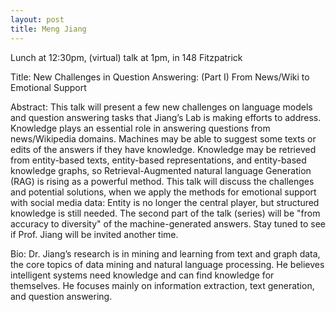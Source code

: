 ```yaml
---
layout: post
title: Meng Jiang
---
```


Lunch at 12:30pm, (virtual) talk at 1pm, in 148 Fitzpatrick

Title: New Challenges in Question Answering: (Part I) From News/Wiki to Emotional Support

Abstract:
This talk will present a few new challenges on language models and question answering tasks that Jiang’s Lab is making efforts to address. Knowledge plays an essential role in answering questions from news/Wikipedia domains. Machines may be able to suggest some texts or edits of the answers if they have knowledge. Knowledge may be retrieved from entity-based texts, entity-based representations, and entity-based knowledge graphs, so Retrieval-Augmented natural language Generation (RAG) is rising as a powerful method. This talk will discuss the challenges and potential solutions, when we apply the methods for emotional support with social media data: Entity is no longer the central player, but structured knowledge is still needed. The second part of the talk (series) will be "from accuracy to diversity" of the machine-generated answers. Stay tuned to see if Prof. Jiang will be invited another time.

Bio: Dr. Jiang’s research is in mining and learning from text and graph data, the core topics of data mining and natural language processing. He believes intelligent systems need knowledge and can find knowledge for themselves. He focuses mainly on information extraction, text generation, and question answering.
